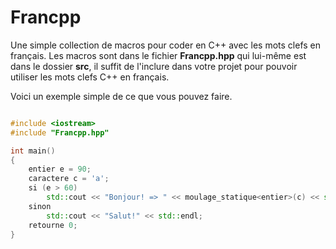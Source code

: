 # Francpp
Une simple collection de macros pour coder en C++ avec les mots clefs en français.
Les macros sont dans le fichier __Francpp.hpp__ qui lui-même est dans le dossier __src__, il suffit de l'inclure dans votre projet pour pouvoir utiliser les mots clefs C++ en français.

Voici un exemple simple de ce que vous pouvez faire.

``` C++

#include <iostream>
#include "Francpp.hpp"

int	main()
{
	entier e = 90;
	caractere c = 'a';
	si (e > 60)
		std::cout << "Bonjour! => " << moulage_statique<entier>(c) << std::endl;
	sinon
		std::cout << "Salut!" << std::endl;
	retourne 0;
}

```

